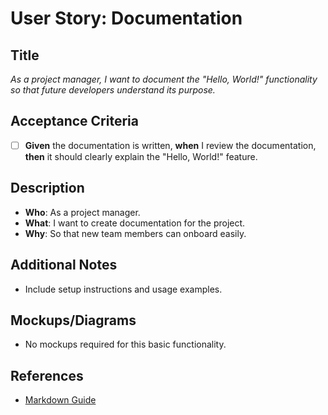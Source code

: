 # User Story: Documentation

## Title
*As a project manager, I want to document the "Hello, World!" functionality so that future developers understand its purpose.*

## Acceptance Criteria
- [ ] **Given** the documentation is written, **when** I review the documentation, **then** it should clearly explain the "Hello, World!" feature.

## Description
- **Who**: As a project manager.
- **What**: I want to create documentation for the project.
- **Why**: So that new team members can onboard easily.

## Additional Notes
- Include setup instructions and usage examples.

## Mockups/Diagrams
- No mockups required for this basic functionality.

## References
- [Markdown Guide](https://www.markdownguide.org/) 